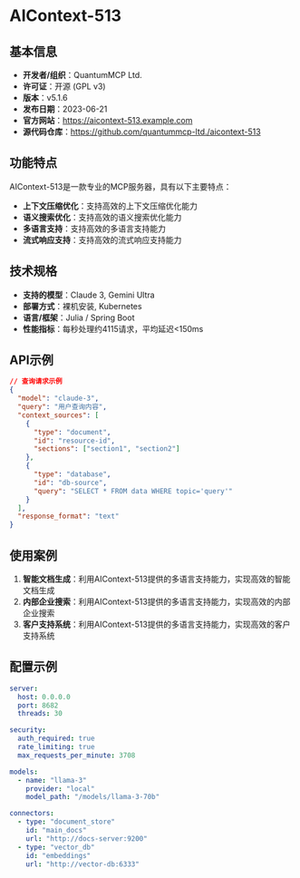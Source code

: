 # AIContext-513

## 基本信息

- **开发者/组织**：QuantumMCP Ltd.
- **许可证**：开源 (GPL v3)
- **版本**：v5.1.6
- **发布日期**：2023-06-21
- **官方网站**：https://aicontext-513.example.com
- **源代码仓库**：https://github.com/quantummcp-ltd./aicontext-513

## 功能特点

AIContext-513是一款专业的MCP服务器，具有以下主要特点：

- **上下文压缩优化**：支持高效的上下文压缩优化能力
- **语义搜索优化**：支持高效的语义搜索优化能力
- **多语言支持**：支持高效的多语言支持能力
- **流式响应支持**：支持高效的流式响应支持能力


## 技术规格

- **支持的模型**：Claude 3, Gemini Ultra
- **部署方式**：裸机安装, Kubernetes
- **语言/框架**：Julia / Spring Boot
- **性能指标**：每秒处理约4115请求，平均延迟<150ms

## API示例

```json
// 查询请求示例
{
  "model": "claude-3",
  "query": "用户查询内容",
  "context_sources": [
    {
      "type": "document",
      "id": "resource-id",
      "sections": ["section1", "section2"]
    },
    {
      "type": "database",
      "id": "db-source",
      "query": "SELECT * FROM data WHERE topic='query'"
    }
  ],
  "response_format": "text"
}
```

## 使用案例

1. **智能文档生成**：利用AIContext-513提供的多语言支持能力，实现高效的智能文档生成
2. **内部企业搜索**：利用AIContext-513提供的多语言支持能力，实现高效的内部企业搜索
3. **客户支持系统**：利用AIContext-513提供的多语言支持能力，实现高效的客户支持系统


## 配置示例

```yaml
server:
  host: 0.0.0.0
  port: 8682
  threads: 30

security:
  auth_required: true
  rate_limiting: true
  max_requests_per_minute: 3708

models:
  - name: "llama-3"
    provider: "local"
    model_path: "/models/llama-3-70b"

connectors:
  - type: "document_store"
    id: "main_docs"
    url: "http://docs-server:9200"
  - type: "vector_db"
    id: "embeddings"
    url: "http://vector-db:6333"
```